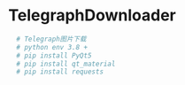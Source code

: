 # TelegraphDownloader
```Python
  # Telegraph图片下载
  # python env 3.8 +
  # pip install PyQt5
  # pip install qt_material
  # pip install requests
```
